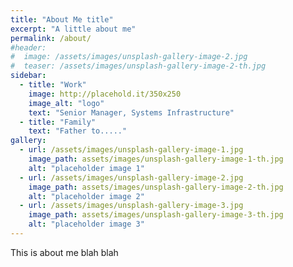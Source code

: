 ```yaml
---
title: "About Me title"
excerpt: "A little about me"
permalink: /about/
#header:
#  image: /assets/images/unsplash-gallery-image-2.jpg
#  teaser: /assets/images/unsplash-gallery-image-2-th.jpg
sidebar:
  - title: "Work"
    image: http://placehold.it/350x250
    image_alt: "logo"
    text: "Senior Manager, Systems Infrastructure"
  - title: "Family"
    text: "Father to....."
gallery:
  - url: /assets/images/unsplash-gallery-image-1.jpg
    image_path: assets/images/unsplash-gallery-image-1-th.jpg
    alt: "placeholder image 1"
  - url: /assets/images/unsplash-gallery-image-2.jpg
    image_path: assets/images/unsplash-gallery-image-2-th.jpg
    alt: "placeholder image 2"
  - url: /assets/images/unsplash-gallery-image-3.jpg
    image_path: assets/images/unsplash-gallery-image-3-th.jpg
    alt: "placeholder image 3"
---
```


This is about me blah blah

